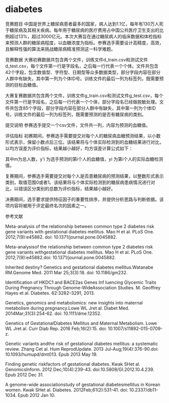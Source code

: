 # diabetes

竞赛题目
中国是世界上糖尿病患者最多的国家，病人达到1.1亿，每年有130万人死于糖尿病及其相关疾病。每年用于糖尿病的医疗费用占中国公共医疗卫生支出的比例超过13%，超过3000亿元。本次大赛旨在通过糖尿病人的临床数据和体检指标来预测人群的糖尿病程度，以血糖浓度为指标。参赛选手需要设计高精度，高效，且解释性强的算法来挑战糖尿病精准预测这一科学难题。

竞赛数据
大赛初赛数据共包含两个文件，训练文件d_train.csv和测试文件d_test.csv，每个文件第一行是字段名，之后每一行代表一个个体。文件共包含42个字段，包含数值型、字符型、日期型等众多数据类型，部分字段内容在部分人群中有缺失，其中第一列为个体ID号。训练文件的最后一列为标签列，既需要预测的目标血糖值。

大赛复赛数据共包含两个文件，训练文件g_train.csv和测试文件g_test.csv，每个文件第一行是字段名，之后每一行代表一个个体，部分字段名已经做脱敏处理。文件共包含85个字段，部分字段内容在部分人群中有缺失，其中第一列为个体ID号。训练文件的最后一列为标签列，既需要预测的是否有糖尿病的类别。

提交说明
参赛选手提交一个csv文件，文件共一列，内容为预测的血糖值。

评估指标
初赛期间，参赛选手需要提交对每个人的糖尿病血糖预测结果，以小数形式表示，保留小数点后三位。该结果将与个体实际检测到的血糖结果进行对比，以均方误差为评价指标，结果越小越好，均方误差计算公式如下：



其中m为总人数，y'i 为选手预测的第i个人的血糖值，yi 为第i个人的实际血糖检测值。

复赛期间，参赛选手需要提交对每个人是否患糖尿病的预测结果，以整数形式表示类别，取值范围0或者1。该结果将与个体实际检测到的糖尿病患病情况进行对比，以错误区分类别的总数为评价指标，结果越小越好。

决赛期间，选手要求提供特征因子的重要性排序，并提供分析思路与判断依据。该项内容将被用于评定最终名次的因素之一。


参考文献

Meta-analysis of the relationship between common type 2 diabetes risk gene variants with gestational diabetes mellitus. Mao H et al. PLoS One.
 2012;7(9):e45882. doi: 10.1371/journal.pone.0045882.

Meta-analysisof the relationship between common type 2 diabetes risk gene variants withgestational diabetes mellitus. Mao H et al. PLoS One. 2012;7(9):e45882.doi: 10.1371/journal.pone.0045882.

Inherited destiny? Genetics and gestational diabetes mellitus.Watanabe RM.Genome Med. 2011 Mar 25;3(3):18. doi: 10.1186/gm232.

Identification of HKDC1 and BACE2as Genes Inf luencing Glycemic Traits During Pregnancy Through Genome-WideAssociation Studies. M. Geoffrey Hayes et al. Diabetes. 62:3282–3291, 2013.

Genetics, genomics and metabolomics: new insights into maternal metabolism during pregnancy.Lowe WL Jret al. Diabet Med. 2014Mar;31(3):254-62. doi: 10.1111/dme.12352.

Genetics of GestationalDiabetes Mellitus and Maternal Metabolism. Lowe WL Jret al. Curr Diab Rep. 2016 Feb;16(2):15. doi: 10.1007/s11892-015-0709-z.

Genetic variants andthe risk of gestational diabetes mellitus: a systematic review. Zhang Cet al. Hum ReprodUpdate. 2013 Jul-Aug;19(4):376-90.doi: 10.1093/humupd/dmt013. Epub 2013 May 19.

Finding genetic riskfactors of gestational diabetes. Kwak SHet al. GenomicsInform. 2012 Dec;10(4):239-43. doi:10.5808/GI.2012.10.4.239. Epub 2012 Dec 31.

A genome-wide associationstudy of gestational diabetesmellitus in Korean women. Kwak SHet al. Diabetes. 2012Feb;61(2):531-41. doi: 10.2337/db11-1034. Epub 2012 Jan 10.
